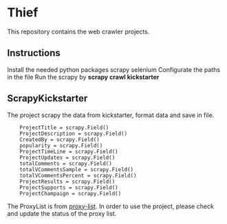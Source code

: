 # Thief
This repository contains the web crawler projects.

## Instructions
Install the needed python packages scrapy selenium
Configurate the paths in the file
Run the scrapy by **scrapy crawl kickstarter**

## ScrapyKickstarter
The project scrapy the data from kickstarter, format data and save in file.

```
    ProjectTitle = scrapy.Field()
    ProjectDescription = scrapy.Field()
    CreatedBy = scrapy.Field()
    popularity = scrapy.Field()
    ProjectTimeLine = scrapy.Field()
    ProjectUpdates = scrapy.Field()
    totalComments = scrapy.Field()
    totalVCommentsSample = scrapy.Field()
    totalVCommentsPercent = scrapy.Field()
    ProjectResults = scrapy.Field()
    ProjectSupports = scrapy.Field()
    ProjectChampaign = scrapy.Field()
```

The ProxyList is from [proxy-list](https://github.com/clarketm/proxy-list). In order to use the project, please check and update the status of the proxy list.
